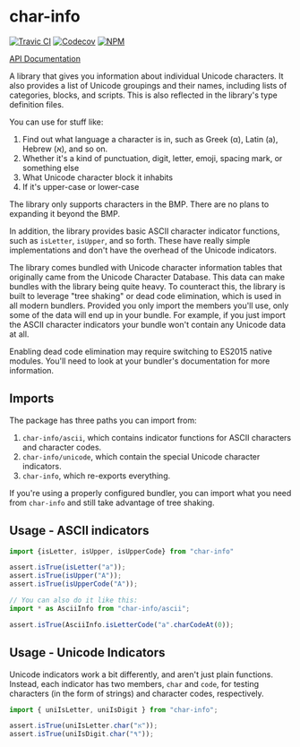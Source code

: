 # char-info

[![Travic CI](https://travis-ci.org/GregRos/char-info.svg?branch=master)](https://travis-ci.org/GregRos/char-info)
[![Codecov](https://codecov.io/gh/GregRos/char-info/branch/master/graph/badge.svg)](https://codecov.io/gh/GregRos/char-info/branch/master)
[![NPM](https://badge.fury.io/js/char-info.svg)](https://www.npmjs.com/package/char-info)

[API Documentation](https://char-info.netlify.com/)

A library that gives you information about individual Unicode characters. It also provides a list of Unicode groupings and their names, including lists of categories, blocks, and scripts. This is also reflected in the library's type definition files.

You can use for stuff like:

1. Find out what language a character is in, such as Greek (α), Latin (a), Hebrew (א), and so on.
2. Whether it's a kind of punctuation, digit, letter, emoji, spacing mark, or something else
3. What Unicode character block it inhabits
4. If it's upper-case or lower-case

The library only supports characters in the BMP. There are no plans to expanding it beyond the BMP.

In addition, the library provides basic ASCII character indicator functions, such as `isLetter`, `isUpper`, and so forth. These have really simple implementations and don't have the overhead of the Unicode indicators.

The library comes bundled with Unicode character information tables that originally came from the Unicode Character Database. This data can make bundles with the library being quite heavy. To counteract this, the library is built to leverage "tree shaking" or dead code elimination, which is used in all modern bundlers. Provided you only import the members you'll use, only some of the data will end up in your bundle. For example, if you just import the ASCII character indicators your bundle won't contain any Unicode data at all.

Enabling dead code elimination may require switching to ES2015 native modules. You'll need to look at your bundler's documentation for more information.

## Imports

The package has three paths you can import from:

1. `char-info/ascii`, which contains indicator functions for ASCII characters and character codes.
2. `char-info/unicode`, which contain the special Unicode character indicators.
3. `char-info`, which re-exports everything.

If you're using a properly configured bundler, you can import what you need from `char-info` and still take advantage of tree shaking.

## Usage - ASCII indicators

```typescript
import {isLetter, isUpper, isUpperCode} from "char-info"

assert.isTrue(isLetter("a"));
assert.isTrue(isUpper("A"));
assert.isTrue(isUpperCode("A"));

// You can also do it like this:
import * as AsciiInfo from "char-info/ascii";

assert.isTrue(AsciiInfo.isLetterCode("a".charCodeAt(0));

```

## Usage - Unicode Indicators

Unicode indicators work a bit differently, and aren't just plain functions. Instead, each indicator has two members, `char` and `code`, for testing characters (in the form of strings) and character codes, respectively.

```typescript
import { uniIsLetter, uniIsDigit } from "char-info";

assert.isTrue(uniIsLetter.char("א"));
assert.isTrue(uniIsDigit.char("٩"));
```
